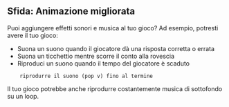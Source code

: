 ## Sfida: Animazione migliorata

Puoi aggiungere effetti sonori e musica al tuo gioco? Ad esempio, potresti avere il tuo gioco:

+ Suona un suono quando il giocatore dà una risposta corretta o errata
+ Suona un ticchettio mentre scorre il conto alla rovescia
+ Riproduci un suono quando il tempo del giocatore è scaduto

```blocks3
    riprodurre il suono (pop v) fino al termine
```

Il tuo gioco potrebbe anche riprodurre costantemente musica di sottofondo su un loop.